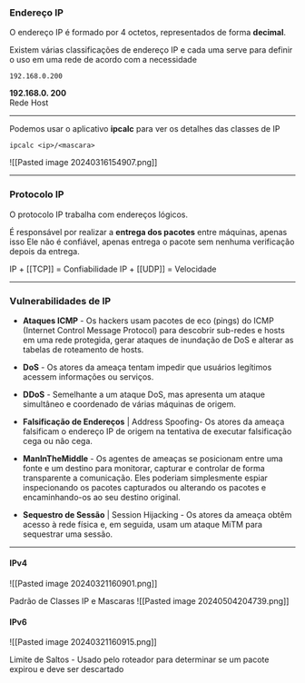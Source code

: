 ### Endereço IP

O endereço IP é formado por 4 octetos, representados de forma **decimal**.

Existem várias classificações de endereço IP e cada uma serve para definir o uso em uma rede de acordo com a necessidade


```
192.168.0.200
```

 **192.168.0.         200**     
   Rede             Host

---

Podemos usar o aplicativo **ipcalc** para ver os detalhes das classes de IP
```
ipcalc <ip>/<mascara>
```

![[Pasted image 20240316154907.png]]

---

### Protocolo IP
O protocolo IP trabalha com endereços lógicos. 

É responsável por realizar a **entrega dos pacotes** entre máquinas, apenas isso
Ele não é confiável, apenas entrega o pacote sem nenhuma verificação depois da entrega.

IP + [[TCP]] = Confiabilidade
IP + [[UDP]] = Velocidade

---
### Vulnerabilidades de IP
- **Ataques ICMP** - Os hackers usam pacotes de eco (pings) do ICMP (Internet Control Message Protocol) para descobrir sub-redes e hosts em uma rede protegida, gerar ataques de inundação de DoS e alterar as tabelas de roteamento de hosts.

- **DoS** - Os atores da ameaça tentam impedir que usuários legítimos acessem informações ou serviços.

- **DDoS** - Semelhante a um ataque DoS, mas apresenta um ataque simultâneo e coordenado de várias máquinas de origem.

- **Falsificação de Endereços** | Address Spoofing- Os atores da ameaça falsificam o endereço IP de origem na tentativa de executar falsificação cega ou não cega.

- **ManInTheMiddle** - Os agentes de ameaças se posicionam entre uma fonte e um destino para monitorar, capturar e controlar de forma transparente a comunicação. Eles poderiam simplesmente espiar inspecionando os pacotes capturados ou alterando os pacotes e encaminhando-os ao seu destino original.

- **Sequestro de Sessão** | Session Hijacking - Os atores da ameaça obtêm acesso à rede física e, em seguida, usam um ataque MiTM para sequestrar uma sessão.

---

#### IPv4
![[Pasted image 20240321160901.png]]


Padrão de Classes IP e Mascaras
![[Pasted image 20240504204739.png]]





#### IPv6
![[Pasted image 20240321160915.png]]


Limite de Saltos - Usado pelo roteador para determinar se um pacote expirou e deve ser descartado